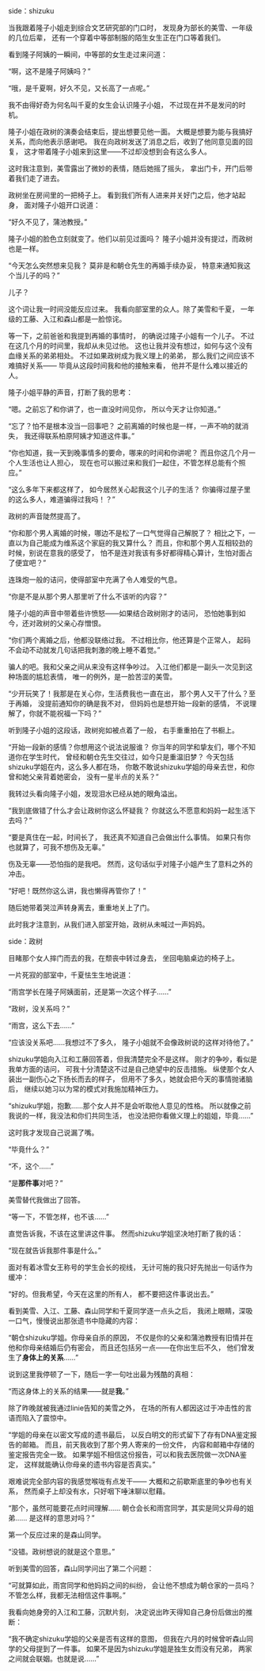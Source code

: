 side：shizuku

当我跟着隆子小姐走到综合文艺研究部的门口时，
发现身为部长的美雪、一年级的几位后辈，
还有一个穿着中等部制服的陌生女生正在门口等着我们。

看到隆子阿姨的一瞬间，中等部的女生走过来问道：

“啊，这不是隆子阿姨吗？”

“哦，是千夏啊，好久不见，又长高了一点呢。”

我不由得好奇为何名叫千夏的女生会认识隆子小姐，
不过现在并不是发问的时机。

隆子小姐在政树的演奏会结束后，提出想要见他一面。
大概是想要为能与我搞好关系，而向他表示感谢吧。
我在向政树发送了消息之后，收到了他同意见面的回复，
这才带着隆子小姐来到这里——不过却没想到会有这么多人。

这时我注意到，美雪露出了微妙的表情，随后她摇了摇头，
拿出门卡，开门后带着我们走了进去。

政树坐在房间里的一把椅子上。
看到我们所有人进来并关好门之后，他才站起身，
面对隆子小姐开口说道：

“好久不见了，蒲池教授。”

隆子小姐的脸色立刻就变了。他们以前见过面吗？
隆子小姐并没有提过，而政树也是一样。

“今天怎么突然想来见我？
莫非是和朝仓先生的再婚手续办妥，
特意来通知我这个当儿子的吗？”

儿子？

这个词让我一时间没能反应过来。
我看向部室里的众人。除了美雪和千夏，
一年级的工藤、入江和森山都是一脸惊诧。

等一下，之前爸爸和我提到再婚的事情时，
的确说过隆子小姐有一个儿子。
不过在这几个月的时间里，我却从未见过他。
这也让我并没有想过，如何与这个没有血缘关系的弟弟相处。
不过如果政树成为我义理上的弟弟，
那么我们之间应该不难搞好关系——
毕竟从这段时间我和他的接触来看，
他并不是什么难以接近的人。

隆子小姐平静的声音，打断了我的思考：

“嗯。之前忘了和你讲了，也一直没时间见你，
所以今天才让你知道。”

“忘了？怕不是根本没当一回事吧？
之前离婚的时候也是一样，一声不响的就消失，
我还得联系柏原阿姨才知道这件事。”

“你也知道，我一天到晚事情多的要命，哪来的时间和你讲呢？
而且你这几个月一个人生活也让人担心，
现在也可以搬过来和我们一起住，不管怎样总能有个照应。”

“这么多年下来都这样了，
如今居然关心起我这个儿子的生活？
你骗得过屋子里的这么多人，难道骗得过我吗！？”

政树的声音陡然提高了。

“你和那个男人离婚的时候，哪边不是松了一口气觉得自己解脱了？
相比之下，一直以为自己能成为维系这个家庭的我又算什么？
而且，你和那个男人互相较劲的时候，别说在意我的感受了，
怕不是连对我该有多好都得精心算计，生怕对面占了便宜吧？”

连珠炮一般的诘问，使得部室中充满了令人难受的气息。

“你是不是从那个男人那里听了什么不该听的内容？”

隆子小姐的声音中带着些许愤怒——如果结合政树刚才的诘问，
恐怕她事到如今，还对政树的父亲心存憎恨。

“你们两个离婚之后，他都没联络过我。
不过相比你，他还算是个正常人，
起码不会动不动就发几句话把我刺激的晚上睡不着觉。”

骗人的吧。我和父亲之间从来没有这样争吵过。
入江他们都是一副头一次见到这种场面的尴尬表情，
唯一的例外，是一脸苦涩的美雪。

“少开玩笑了！我那是在关心你，生活费我也一直在出，
那个男人又干了什么？至于再婚，
没提前通知你的确是我不对，
但妈妈也是想开始一段新的感情，
不说理解了，你就不能祝福一下吗？”

听到隆子小姐的这段话，政树宛如被点着了一般，
右手重重拍在了书橱上。

“开始一段新的感情？你想用这个说法说服谁？
你当年的同学和挚友们，哪个不知道你在学生时代，
曾经和朝仓先生交往过，如今只是重温旧梦？
今天包括shizuku学姐在内，这么多人都在场，
你敢不敢说shizuku学姐的母亲去世，和你曾和她父亲背着她密会，
没有一星半点的关系？”

我转过头看向隆子小姐，发现泪水已经从她的眼角溢出。

“我到底做错了什么才会让政树你这么怀疑我？
你就这么不愿意和妈妈一起生活下去吗？”

“要是真住在一起，时间长了，
我还真不知道自己会做出什么事情。
如果只有你也就算了，可我不想伤及无辜。”

伤及无辜——恐怕指的是我吧。
然而，这句话似乎对隆子小姐产生了意料之外的冲击。

“好吧！既然你这么讲，我也懒得再管你了！”

随后她带着哭泣声转身离去，重重地关上了门。

此时我才注意到，从我们进入部室开始，政树从未喊过一声妈妈。

side：政树

目睹那个女人摔门而去的我，在颓丧中转过身去，
坐回电脑桌边的椅子上。

一片死寂的部室中，千夏怯生生地说道：

“雨宫学长在隆子阿姨面前，还是第一次这个样子……”

“政树，没关系吗？”

“雨宫，这么下去……”

“应该没关系吧……我想过不了多久，
隆子小姐就不会像政树说的这样对待他了。”

shizuku学姐向入江和工藤回答着，但我清楚完全不是这样。
刚才的争吵，看似是我单方面的诘问，
可我十分清楚这不过是自己绝望中的反击措施。
纵使那个女人装出一副伤心之下扬长而去的样子，
但用不了多久，她就会把今天的事情抛诸脑后，
继续以她习以为常的模式对我施加精神压力。

“shizuku学姐，抱歉……那个女人并不是会听取他人意见的性格。
所以就像之前我说的一样，我没法和你们共同生活，
也没法把你看做义理上的姐姐，毕竟……”

这时我才发现自己说漏了嘴。

“毕竟什么？”

“不，这个……”

“是**那件事**对吧？”

美雪替代我做出了回答。

“等一下，不管怎样，也不该……”

直觉告诉我，不该在这里讲这件事。
然而shizuku学姐坚决地打断了我的话：

“现在就告诉我那件事是什么。”

面对有着冰雪女王称号的学生会长的视线，
无计可施的我只好先抛出一句话作为缓冲：

“好的。但我希望，今天在这里的所有人，
都不要把这件事说出去。”

看到美雪、入江、工藤、森山同学和千夏同学逐一点头之后，
我闭上眼睛，深吸一口气，慢慢说出那张遗书中隐藏的内容：

“朝仓shizuku学姐。你母亲自杀的原因，
不仅是你的父亲和蒲池教授有旧情并在他和你母亲结婚后仍有密会，
而且还包括另一点——在你出生后不久，
他们曾发生了**身体上的关系**……”

说到这里我停顿了一下，随后一字一句吐出最为残酷的真相：

“而这身体上的关系的结果——就是**我**。”

除了昨晚就被我通过linie告知的美雪之外，
在场的所有人都因这过于冲击性的言语而陷入了震惊中。

“学姐的母亲在以密文写成的遗书最后，
以反白明文的形式留下了存有DNA鉴定报告的邮箱。
而且，前天我收到了那个男人寄来的一份文件，
内容和邮箱中存储的鉴定报告完全一致。
如果学姐不相信这份报告，可以和我去医院做一次DNA鉴定，
这样就能确认你母亲的遗书内容是否真实。”

艰难说完全部内容的我感觉喉咙有点发干——
大概和之前歇斯底里的争吵也有关系，
然而桌子上却没有水，只好咽下唾沫聊以慰藉。

“那个，虽然可能要花点时间理解……
朝仓会长和雨宫同学，其实是同父异母的姐弟……
是这样的意思对吗？”

第一个反应过来的是森山同学。

“没错。政树想说的就是这个意思。”

听到美雪的回答，森山同学问出了第二个问题：

“可就算如此，雨宫同学和他妈妈之间的纠纷，
会让他不想成为朝仓家的一员吗？
不管怎么样，我都无法相信这件事啊。”

我看向她身旁的入江和工藤，沉默片刻，
决定说出昨天得知自己身份后做出的推断：

“我不确定shizuku学姐的父亲是否有这样的意图，
但我在六月的时候曾听森山同学的父母提到了一件事。
如果不是因为shizuku学姐是独生女而没有兄弟，
两家之间就会联姻。也就是说……”

